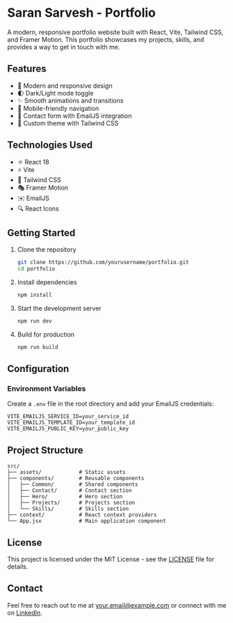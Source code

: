 # Saran Sarvesh - Portfolio

A modern, responsive portfolio website built with React, Vite, Tailwind CSS, and Framer Motion. This portfolio showcases my projects, skills, and provides a way to get in touch with me.

## Features

- 🚀 Modern and responsive design
- 🌓 Dark/Light mode toggle
- ✨ Smooth animations and transitions
- 📱 Mobile-friendly navigation
- 📝 Contact form with EmailJS integration
- 🎨 Custom theme with Tailwind CSS

## Technologies Used

- ⚛️ React 18
- ⚡ Vite
- 🎨 Tailwind CSS
- 🎭 Framer Motion
- ✉️ EmailJS
- 🔍 React Icons

## Getting Started

1. Clone the repository
   ```bash
   git clone https://github.com/yourusername/portfolio.git
   cd portfolio
   ```

2. Install dependencies
   ```bash
   npm install
   ```

3. Start the development server
   ```bash
   npm run dev
   ```

4. Build for production
   ```bash
   npm run build
   ```

## Configuration

### Environment Variables

Create a `.env` file in the root directory and add your EmailJS credentials:

```
VITE_EMAILJS_SERVICE_ID=your_service_id
VITE_EMAILJS_TEMPLATE_ID=your_template_id
VITE_EMAILJS_PUBLIC_KEY=your_public_key
```

## Project Structure

```
src/
├── assets/            # Static assets
├── components/        # Reusable components
│   ├── Common/        # Shared components
│   ├── Contact/       # Contact section
│   ├── Hero/          # Hero section
│   ├── Projects/      # Projects section
│   └── Skills/        # Skills section
├── context/           # React context providers
└── App.jsx            # Main application component
```

## License

This project is licensed under the MIT License - see the [LICENSE](LICENSE) file for details.

## Contact

Feel free to reach out to me at [your.email@example.com](mailto:your.email@example.com) or connect with me on [LinkedIn](https://linkedin.com/in/yourusername).

